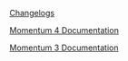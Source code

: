 [Changelogs](changelogs/index.md)

[Momentum 4 Documentation](web-momo4/index.md)

[Momentum 3 Documentation](web-ref/index.md)
